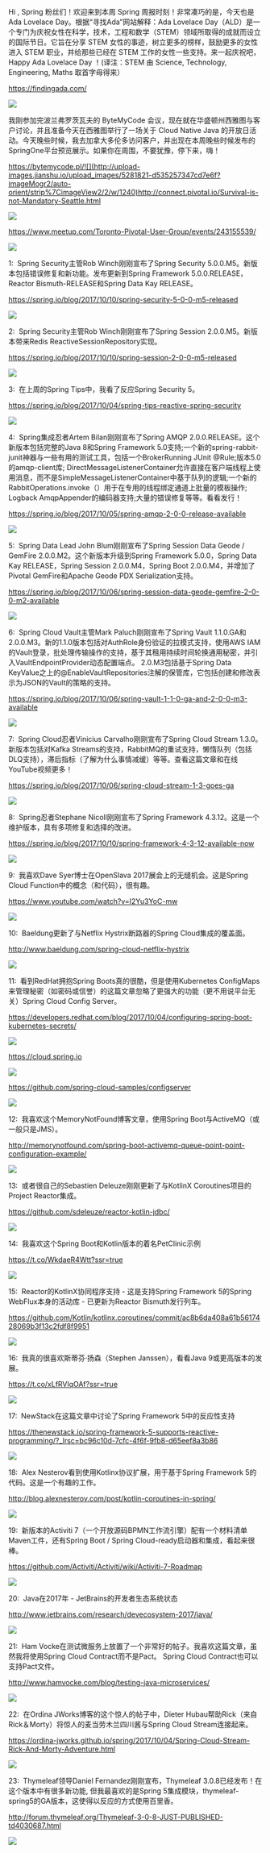 Hi , Spring 粉丝们！欢迎来到本周 Spring 周报时刻！非常凑巧的是，今天也是Ada Lovelace Day。根据“寻找Ada”网站解释：Ada Lovelace Day（ALD）是一个专门为庆祝女性在科学，技术，工程和数学（STEM）领域所取得的成就而设立的国际节日。它旨在分享 STEM 女性的事迹，树立更多的榜样，鼓励更多的女性进入 STEM 职业，并给那些已经在 STEM 工作的女性一些支持。来一起庆祝吧，Happy Ada Lovelace Day ！(译注：STEM 由 Science, Technology, Engineering, Maths 取首字母得来）

https://findingada.com/

![](http://upload-images.jianshu.io/upload_images/5281821-5298a699ba57e09f?imageMogr2/auto-orient/strip%7CimageView2/2/w/1240)

我刚参加完波兰弗罗茨瓦夫的 ByteMyCode 会议，现在就在华盛顿州西雅图与客户讨论，并且准备今天在西雅图举行了一场关于 Cloud Native Java 的开放日活动。今天晚些时候，我去加拿大多伦多访问客户，并出现在本周晚些时候发布的SpringOne平台预览展示。如果你在周围，不要犹豫，停下来，嗨！

https://bytemycode.pl/![](http://upload-images.jianshu.io/upload_images/5281821-d535257347cd7e6f?imageMogr2/auto-orient/strip%7CimageView2/2/w/1240)http://connect.pivotal.io/Survival-is-not-Mandatory-Seattle.html

![](http://upload-images.jianshu.io/upload_images/5281821-218e96daf77b9d77?imageMogr2/auto-orient/strip%7CimageView2/2/w/1240)

https://www.meetup.com/Toronto-Pivotal-User-Group/events/243155539/

![](http://oxjys514c.bkt.clouddn.com/https://www.m)

1:  Spring Security主管Rob Winch刚刚宣布了Spring Security 5.0.0.M5。新版本包括错误修复和新功能。发布更新到Spring Framework 5.0.0.RELEASE，Reactor Bismuth-RELEASE和Spring Data Kay RELEASE。

https://spring.io/blog/2017/10/10/spring-security-5-0-0-m5-released

![](http://upload-images.jianshu.io/upload_images/5281821-bfce32a1e28b3015?imageMogr2/auto-orient/strip%7CimageView2/2/w/1240)

2:  Spring Security主管Rob Winch刚刚宣布了Spring Session 2.0.0.M5。新版本带来Redis ReactiveSessionRepository实现。

https://spring.io/blog/2017/10/10/spring-session-2-0-0-m5-released

![](http://upload-images.jianshu.io/upload_images/5281821-bfce32a1e28b3015?imageMogr2/auto-orient/strip%7CimageView2/2/w/1240)

3:  在上周的Spring Tips中，我看了反应Spring Security 5。

https://spring.io/blog/2017/10/04/spring-tips-reactive-spring-security

![](http://upload-images.jianshu.io/upload_images/5281821-bfce32a1e28b3015?imageMogr2/auto-orient/strip%7CimageView2/2/w/1240)

4:  Spring集成忍者Artem Bilan刚刚宣布了Spring AMQP 2.0.0.RELEASE。这个新版本包括完整的Java 8和Spring Framework 5.0支持;一个新的spring-rabbit-junit神器与一些有用的测试工具，包括一个BrokerRunning JUnit @Rule;版本5.0的amqp-client库; DirectMessageListenerContainer允许直接在客户端线程上使用消息，而不是SimpleMessageListenerContainer中基于队列的逻辑;一个新的RabbitOperations.invoke（）用于在专用的线程绑定通道上批量的模板操作; Logback AmqpAppender的编码器支持;大量的错误修复等等。看看发行！

https://spring.io/blog/2017/10/05/spring-amqp-2-0-0-release-available

![](http://upload-images.jianshu.io/upload_images/5281821-bfce32a1e28b3015?imageMogr2/auto-orient/strip%7CimageView2/2/w/1240)

5:  Spring Data Lead John Blum刚刚宣布了Spring Session Data Geode / GemFire 2.0.0.M2。这个新版本升级到Spring Framework 5.0.0，Spring Data Kay RELEASE，Spring Session 2.0.0.M4，Spring Boot 2.0.0.M4，并增加了Pivotal GemFire和Apache Geode PDX Serialization支持。

https://spring.io/blog/2017/10/06/spring-session-data-geode-gemfire-2-0-0-m2-available

![](http://upload-images.jianshu.io/upload_images/5281821-bfce32a1e28b3015?imageMogr2/auto-orient/strip%7CimageView2/2/w/1240)

6:  Spring Cloud Vault主管Mark Paluch刚刚宣布了Spring Vault 1.1.0.GA和2.0.0.M3。新的1.1.0版本包括对AuthRole身份验证的拉模式支持，使用AWS IAM的Vault登录，批处理传输操作的支持，基于其租用持续时间轮换通用秘密，并引入VaultEndpointProvider动态配置端点。 2.0.M3包括基于Spring Data KeyValue之上的@EnableVaultRepositories注解的保管库，它包括创建和修改表示为JSON的Vault的策略的支持。

https://spring.io/blog/2017/10/06/spring-vault-1-1-0-ga-and-2-0-0-m3-available

![](http://upload-images.jianshu.io/upload_images/5281821-bfce32a1e28b3015?imageMogr2/auto-orient/strip%7CimageView2/2/w/1240)

7:  Spring Cloud忍者Vinicius Carvalho刚刚宣布了Spring Cloud Stream 1.3.0。新版本包括对Kafka Streams的支持，RabbitMQ的重试支持，懒惰队列（包括DLQ支持），滞后指标（了解为什么事情减缓）等等。查看这篇文章和在线YouTube视频更多！

https://spring.io/blog/2017/10/06/spring-cloud-stream-1-3-goes-ga


![](http://upload-images.jianshu.io/upload_images/5281821-bfce32a1e28b3015?imageMogr2/auto-orient/strip%7CimageView2/2/w/1240)

8:  Spring忍者Stephane Nicoll刚刚宣布了Spring Framework 4.3.12。这是一个维护版本，具有多项修复和选择的改进。

https://spring.io/blog/2017/10/10/spring-framework-4-3-12-available-now

![](http://upload-images.jianshu.io/upload_images/5281821-bfce32a1e28b3015?imageMogr2/auto-orient/strip%7CimageView2/2/w/1240)

9:  我喜欢Dave Syer博士在OpenSlava 2017展会上的无缝机会。这是Spring Cloud Function中的概念（和代码），很有趣。

https://www.youtube.com/watch?v=I2Yu3YoC-mw

![](http://upload-images.jianshu.io/upload_images/5281821-0a5b5895a34acc1d.y?imageMogr2/auto-orient/strip%7CimageView2/2/w/1240)

10:  Baeldung更新了与Netflix Hystrix断路器的Spring Cloud集成的覆盖面。

http://www.baeldung.com/spring-cloud-netflix-hystrix

![](http://upload-images.jianshu.io/upload_images/5281821-1388b2f60881134f.ba?imageMogr2/auto-orient/strip%7CimageView2/2/w/1240)

11:  看到RedHat拥抱Spring Boots真的很酷，但是使用Kubernetes ConfigMaps来管理秘密（如密码或信誉）的这篇文章忽略了更强大的功能（更不用说平台无关）Spring Cloud Config Server。

https://developers.redhat.com/blog/2017/10/04/configuring-spring-boot-kubernetes-secrets/

![](http://upload-images.jianshu.io/upload_images/5281821-d2aa13f5a6afdce7?imageMogr2/auto-orient/strip%7CimageView2/2/w/1240)

https://cloud.spring.io

![](http://upload-images.jianshu.io/upload_images/5281821-09e58478561eba14?imageMogr2/auto-orient/strip%7CimageView2/2/w/1240)

https://github.com/spring-cloud-samples/configserver

![](http://upload-images.jianshu.io/upload_images/5281821-1a739c2083b7d9ed?imageMogr2/auto-orient/strip%7CimageView2/2/w/1240)

12:  我喜欢这个MemoryNotFound博客文章，使用Spring Boot与ActiveMQ（或一般只是JMS）。

http://memorynotfound.com/spring-boot-activemq-queue-point-point-configuration-example/

![](http://upload-images.jianshu.io/upload_images/5281821-1543452cd43db342?imageMogr2/auto-orient/strip%7CimageView2/2/w/1240)

13:  或者很自己的Sebastien Deleuze刚刚更新了与KotlinX Coroutines项目的Project Reactor集成。

https://github.com/sdeleuze/reactor-kotlin-jdbc/

![](http://upload-images.jianshu.io/upload_images/5281821-1a739c2083b7d9ed?imageMogr2/auto-orient/strip%7CimageView2/2/w/1240)

14:  我喜欢这个Spring Boot和Kotlin版本的着名PetClinic示例

https://t.co/WkdaeR4Wtt?ssr=true

![](http://upload-images.jianshu.io/upload_images/5281821-35787c2eb4ff7825.co?imageMogr2/auto-orient/strip%7CimageView2/2/w/1240)

15:  Reactor的KotlinX协同程序支持 - 这是支持Spring Framework 5的Spring WebFlux本身的活动库 - 已更新为Reactor Bismuth发行列车。

https://github.com/Kotlin/kotlinx.coroutines/commit/ac8b6da408a61b5617428069b3f13c2fdf8f9951

![](http://upload-images.jianshu.io/upload_images/5281821-1a739c2083b7d9ed?imageMogr2/auto-orient/strip%7CimageView2/2/w/1240)

16:  我真的很喜欢斯蒂芬·扬森（Stephen Janssen），看看Java 9或更高版本的发展。

https://t.co/xLfRVlqOAf?ssr=true

![](http://upload-images.jianshu.io/upload_images/5281821-35787c2eb4ff7825.co?imageMogr2/auto-orient/strip%7CimageView2/2/w/1240)

17:  NewStack在这篇文章中讨论了Spring Framework 5中的反应性支持

https://thenewstack.io/spring-framework-5-supports-reactive-programming/?_lrsc=bc96c10d-7cfc-4f6f-9fb8-d65eef8a3b86

![](http://upload-images.jianshu.io/upload_images/5281821-3854f6653e8666b7?imageMogr2/auto-orient/strip%7CimageView2/2/w/1240)

18:  Alex Nesterov看到使用Kotlinx协议扩展，用于基于Spring Framework 5的代码。这是一个有趣的工作。

http://blog.alexnesterov.com/post/kotlin-coroutines-in-spring/

![](http://oxjys514c.bkt.clouddn.com/http://blog.a)

19:  新版本的Activiti 7（一个开放源码BPMN工作流引擎）配有一个材料清单Maven工件，还有Spring Boot / Spring Cloud-ready启动器和集成，看起来很棒。

https://github.com/Activiti/Activiti/wiki/Activiti-7-Roadmap

![](http://upload-images.jianshu.io/upload_images/5281821-1a739c2083b7d9ed?imageMogr2/auto-orient/strip%7CimageView2/2/w/1240)

20:  Java在2017年 - JetBrains的开发者生态系统状态

http://www.jetbrains.com/research/devecosystem-2017/java/

![](http://upload-images.jianshu.io/upload_images/5281821-c6bbda041f43c864.je?imageMogr2/auto-orient/strip%7CimageView2/2/w/1240)

21:  Ham Vocke在测试微服务上放置了一个非常好的帖子。我喜欢这篇文章，虽然我将使用Spring Cloud Contract而不是Pact。 Spring Cloud Contract也可以支持Pact文件。

http://www.hamvocke.com/blog/testing-java-microservices/

![](http://upload-images.jianshu.io/upload_images/5281821-4ee4316048bf253e.ha?imageMogr2/auto-orient/strip%7CimageView2/2/w/1240)

22:  在Ordina JWorks博客的这个惊人的帖子中，Dieter Hubau帮助Rick（来自Rick＆Morty）将惊人的麦当劳木兰四川酱与Spring Cloud Stream连接起来。

https://ordina-jworks.github.io/spring/2017/10/04/Spring-Cloud-Stream-Rick-And-Morty-Adventure.html

![](http://upload-images.jianshu.io/upload_images/5281821-353b20c95459d6d5?imageMogr2/auto-orient/strip%7CimageView2/2/w/1240)

23:  Thymeleaf领导Daniel Fernandez刚刚宣布，Thymeleaf 3.0.8已经发布！在这个版本中有很多新功能, 但我最喜欢的是Spring 5集成模块，thymeleaf-spring5的GA版本，这使得以反应的方式使用百里香。

http://forum.thymeleaf.org/Thymeleaf-3-0-8-JUST-PUBLISHED-td4030687.html

![](http://upload-images.jianshu.io/upload_images/5281821-e955e52a1a71acb0?imageMogr2/auto-orient/strip%7CimageView2/2/w/1240)